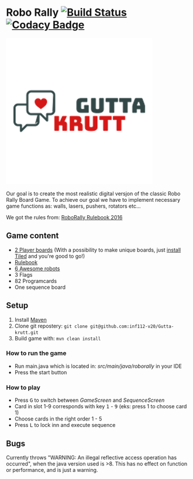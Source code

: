 # Robo Rally [![Build Status](https://travis-ci.com/inf112-v20/Gutta-krutt.svg?branch=master)](https://travis-ci.com/inf112-v20/Gutta-krutt) [![Codacy Badge](https://api.codacy.com/project/badge/Grade/bb70fbcc87ab437c85e2f1a17cf31c35)](https://www.codacy.com/gh/inf112-v20/Gutta-krutt?utm_source=github.com&amp;utm_medium=referral&amp;utm_content=inf112-v20/Gutta-krutt&amp;utm_campaign=Badge_Grade)

![Logo](https://github.com/inf112-v20/Gutta-krutt/blob/master/assets/extra/logo.png)

Our goal is to create the most realistic digital versjon of the classic Robo Rally Board Game. To achieve our goal we have to implement necessary game functions as: walls, lasers, pushers, rotators etc...

We got the rules from: [RoboRally Rulebook 2016](https://media.wizards.com/2015/rules/robo_rally_rules.pdf)

## Game content
-   [2 Player boards](https://github.com/inf112-v20/Gutta-krutt/tree/master/assets/Maps) (With a possibility to make unique boards, just [install Tiled](https://www.mapeditor.org/) and you're good to go!)
-   [Rulebook](https://github.com/inf112-v20/Gutta-krutt/tree/master/assets/extra/)
-   [6 Awesome robots](https://github.com/inf112-v20/Gutta-krutt/tree/master/assets/Robots)
-   3 Flags
-   82 Programcards 
-   One sequence board

## Setup
1.  Install [Maven](https://maven.apache.org/download.cgi)
2.  Clone git repostery: `git clone git@github.com:inf112-v20/Gutta-krutt.git`
3.  Build game with: `mvn clean install`

### How to run the game
-   Run main.java which is located in: _src/main/java/roborally_ in your IDE
-   Press the start button

### How to play
-   Press <kbd>G</kbd> to switch between _GameScreen_ and _SequenceScreen_
-   Card in slot 1-9 corresponds with key <kbd>1</kbd> - <kbd>9</kbd> (eks: press 1 to choose card 1)
-   Choose cards in the right order 1 - 5
-   Press <kbd>L</kbd> to lock inn and execute sequence 

## Bugs
Currently throws "WARNING: An illegal reflective access operation has occurred", when the java version used is >8. This has no effect on function or performance, and is just a warning.
